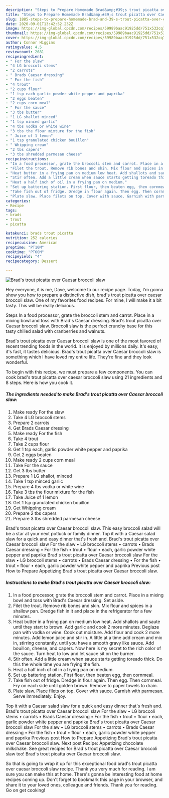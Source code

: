 ```yaml
---
description: "Steps to Prepare Homemade Brad&amp;#39;s trout picatta over Caesar broccoli slaw"
title: "Steps to Prepare Homemade Brad&amp;#39;s trout picatta over Caesar broccoli slaw"
slug: 1885-steps-to-prepare-homemade-brad-and-39-s-trout-picatta-over-caesar-broccoli-slaw
date: 2020-09-01T13:42:52.232Z
image: https://img-global.cpcdn.com/recipes/59989baac91925dd/751x532cq70/brads-trout-picatta-over-caesar-broccoli-slaw-recipe-main-photo.jpg
thumbnail: https://img-global.cpcdn.com/recipes/59989baac91925dd/751x532cq70/brads-trout-picatta-over-caesar-broccoli-slaw-recipe-main-photo.jpg
cover: https://img-global.cpcdn.com/recipes/59989baac91925dd/751x532cq70/brads-trout-picatta-over-caesar-broccoli-slaw-recipe-main-photo.jpg
author: Connor Higgins
ratingvalue: 4.5
reviewcount: 2681
recipeingredient:
- " For the slaw"
- "4 LG broccoli stems"
- "2 carrots"
- " Brads Caesar dressing"
- " For the fish"
- "4 trout"
- "2 cups flour"
- "1 tsp each garlic powder white pepper and paprika"
- "2 eggs beaten"
- "2 cups corn meal"
- " For the sauce"
- "3 tbs butter"
- "1 LG shallot minced"
- "1 tsp minced garlic"
- "4 tbs vodka or white wine"
- "3 tbs the flour mixture for the fish"
- " Juice of 1 lemon"
- "1 tsp granulated chicken bouillon"
- " Whipping cream"
- "2 tbs capers"
- "3 tbs shredded parmesan cheese"
recipeinstructions:
- "In a food processor, grate the broccoli stem and carrot. Place in a mixing bowl and toss with Brad&#39;s Caesar dressing. Set aside."
- "Filet the trout. Remove rib bones and skin. Mix flour and spices in a shallow pan. Dredge fish in it and place in the refrigerator for a few minutes."
- "Heat butter in a frying pan on medium low heat. Add shallots and saute until they start to brown. Add garlic and cook 2 more minutes. Deglaze pan with vodka or wine. Cook out moisture. Add flour and cook 2 more minutes. Add lemon juice and stir in. A little at a time add cream and mix in, stirring constantly, until you have a smooth gravy like sauce. Add bouillon, cheese, and capers. Now here is my secret to the rich color of the sauce. Turn heat to low and let sauce sit on the burner."
- "Stir often. Add a little cream when sauce starts getting toreado thick. Do this the whole time you are frying the fish."
- "Heat a half inch of oil in a frying pan on medium."
- "Set up battering station. First flour, then beaten egg, then cornmeal."
- "Take fish out of fridge. Dredge in flour again. Then egg. Then cornmeal. Fry on each side until golden brown. Remove to paper towels to drain."
- "Plate slaw. Place filets on top. Cover with sauce. Garnish with parmesan. Serve immediately. Enjoy."
categories:
- Recipe
tags:
- brads
- trout
- picatta

katakunci: brads trout picatta 
nutrition: 252 calories
recipecuisine: American
preptime: "PT10M"
cooktime: "PT60M"
recipeyield: "4"
recipecategory: Dessert

---
```



![Brad&#39;s trout picatta over Caesar broccoli slaw](https://img-global.cpcdn.com/recipes/59989baac91925dd/751x532cq70/brads-trout-picatta-over-caesar-broccoli-slaw-recipe-main-photo.jpg)

Hey everyone, it is me, Dave, welcome to our recipe page. Today, I'm gonna show you how to prepare a distinctive dish, brad&#39;s trout picatta over caesar broccoli slaw. One of my favorites food recipes. For mine, I will make it a bit tasty. This will be really delicious.

Steps In a food processor, grate the broccoli stem and carrot. Place in a mixing bowl and toss with Brad&#39;s Caesar dressing. Brad&#39;s trout picatta over Caesar broccoli slaw. Broccoli slaw is the perfect crunchy base for this tasty chilled salad with cranberries and walnuts.

Brad&#39;s trout picatta over Caesar broccoli slaw is one of the most favored of recent trending foods in the world. It is enjoyed by millions daily. It's easy, it's fast, it tastes delicious. Brad&#39;s trout picatta over Caesar broccoli slaw is something which I have loved my entire life. They're fine and they look wonderful.


To begin with this recipe, we must prepare a few components. You can cook brad&#39;s trout picatta over caesar broccoli slaw using 21 ingredients and 8 steps. Here is how you cook it.

<!--inarticleads1-->

##### The ingredients needed to make Brad&#39;s trout picatta over Caesar broccoli slaw:

1. Make ready  For the slaw
1. Take 4 LG broccoli stems
1. Prepare 2 carrots
1. Get  Brads Caesar dressing
1. Make ready  For the fish
1. Take 4 trout
1. Take 2 cups flour
1. Get 1 tsp each, garlic powder white pepper and paprika
1. Get 2 eggs beaten
1. Make ready 2 cups corn meal
1. Take  For the sauce
1. Get 3 tbs butter
1. Prepare 1 LG shallot, minced
1. Take 1 tsp minced garlic
1. Prepare 4 tbs vodka or white wine
1. Take 3 tbs the flour mixture for the fish
1. Take  Juice of 1 lemon
1. Get 1 tsp granulated chicken bouillon
1. Get  Whipping cream
1. Prepare 2 tbs capers
1. Prepare 3 tbs shredded parmesan cheese


Brad&#39;s trout picatta over Caesar broccoli slaw. This easy broccoli salad will be a star at your next potluck or family dinner. Top it with a Caesar salad slaw for a quick and easy dinner that&#39;s fresh and. Brad&#39;s trout picatta over Caesar broccoli slaw For the slaw • LG broccoli stems • carrots • Brads Caesar dressing • For the fish • trout • flour • each, garlic powder white pepper and paprika Brad&#39;s trout picatta over Caesar broccoli slaw For the slaw • LG broccoli stems • carrots • Brads Caesar dressing • For the fish • trout • flour • each, garlic powder white pepper and paprika Previous post How to Prepare Appetizing Brad&#39;s trout picatta over Caesar broccoli slaw. 

<!--inarticleads2-->

##### Instructions to make Brad&#39;s trout picatta over Caesar broccoli slaw:

1. In a food processor, grate the broccoli stem and carrot. Place in a mixing bowl and toss with Brad&#39;s Caesar dressing. Set aside.
1. Filet the trout. Remove rib bones and skin. Mix flour and spices in a shallow pan. Dredge fish in it and place in the refrigerator for a few minutes.
1. Heat butter in a frying pan on medium low heat. Add shallots and saute until they start to brown. Add garlic and cook 2 more minutes. Deglaze pan with vodka or wine. Cook out moisture. Add flour and cook 2 more minutes. Add lemon juice and stir in. A little at a time add cream and mix in, stirring constantly, until you have a smooth gravy like sauce. Add bouillon, cheese, and capers. Now here is my secret to the rich color of the sauce. Turn heat to low and let sauce sit on the burner.
1. Stir often. Add a little cream when sauce starts getting toreado thick. Do this the whole time you are frying the fish.
1. Heat a half inch of oil in a frying pan on medium.
1. Set up battering station. First flour, then beaten egg, then cornmeal.
1. Take fish out of fridge. Dredge in flour again. Then egg. Then cornmeal. Fry on each side until golden brown. Remove to paper towels to drain.
1. Plate slaw. Place filets on top. Cover with sauce. Garnish with parmesan. Serve immediately. Enjoy.


Top it with a Caesar salad slaw for a quick and easy dinner that&#39;s fresh and. Brad&#39;s trout picatta over Caesar broccoli slaw For the slaw • LG broccoli stems • carrots • Brads Caesar dressing • For the fish • trout • flour • each, garlic powder white pepper and paprika Brad&#39;s trout picatta over Caesar broccoli slaw For the slaw • LG broccoli stems • carrots • Brads Caesar dressing • For the fish • trout • flour • each, garlic powder white pepper and paprika Previous post How to Prepare Appetizing Brad&#39;s trout picatta over Caesar broccoli slaw. Next post Recipe: Appetizing chocolate milkshake. See great recipes for Brad&#39;s trout picatta over Caesar broccoli slaw too! Brad&#39;s trout picatta over Caesar broccoli slaw. 

So that is going to wrap it up for this exceptional food brad&#39;s trout picatta over caesar broccoli slaw recipe. Thank you very much for reading. I am sure you can make this at home. There's gonna be interesting food at home recipes coming up. Don't forget to bookmark this page in your browser, and share it to your loved ones, colleague and friends. Thank you for reading. Go on get cooking!
